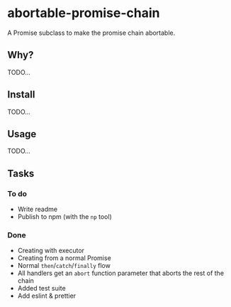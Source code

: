 # abortable-promise-chain

A Promise subclass to make the promise chain abortable.

## Why?

TODO...

## Install

TODO...

## Usage

TODO...

## Tasks

### To do

- Write readme
- Publish to npm (with the `np` tool)

### Done

- Creating with executor
- Creating from a normal Promise
- Normal `then`/`catch`/`finally` flow
- All handlers get an `abort` function parameter that aborts the rest of the chain
- Added test suite
- Add eslint & prettier
